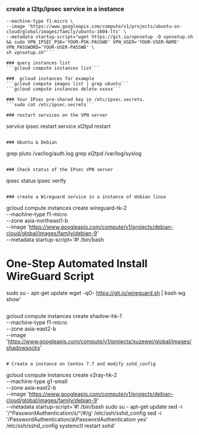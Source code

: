 ### create a l2tp/ipsec service in a instance

```gcloud compute instances create trojan-ubuntu-tw-1 \
--machine-type f1-micro \
--image 'https://www.googleapis.com/compute/v1/projects/ubuntu-os-cloud/global/images/family/ubuntu-1604-lts' \
--metadata startup-script="wget https://git.io/vpnsetup -O vpnsetup.sh && sudo VPN_IPSEC_PSK='YOUR-PSK-PASSWD' VPN_USER='YOUR-USER-NAME' VPN_PASSWORD='YOUR-USER-PASSWD' \
sh vpnsetup.sh"```

### query instances list
```gcloud compute instances list```

###  gcloud instances for example
```gcloud compute images list | grep ubuntu```
```gcloud compute instances delete xxxxx```

### Your IPsec pre-shared key in /etc/ipsec.secrets.
```sudo cat /etc/ipsec.secrets```

### restart services on the VPN server
```
service ipsec restart
service xl2tpd restart
```

### Ubuntu & Debian
```
grep pluto /var/log/auth.log
grep xl2tpd /var/log/syslog
```

### Check status of the IPsec VPN server
```
ipsec status
ipsec verify
```

### create a Wireguard service in a instance of debian linux

```
gcloud compute instances create wireguard-tk-2 \
--machine-type f1-micro \
--zone asia-northeast1-b \
--image 'https://www.googleapis.com/compute/v1/projects/debian-cloud/global/images/family/debian-9' \
--metadata startup-script='#! /bin/bash
# One-Step Automated Install WireGuard Script
sudo su -
apt-get update
wget -qO- https://git.io/wireguard.sh | bash
wg show'
```

```
gcloud compute instances create shadow-hk-1 \
--machine-type f1-micro \
--zone asia-east2-b \
--image 'https://www.googleapis.com/compute/v1/projects/xuzewei/global/images/shadowsocks'
```

# Create a instance on Centos 7.7 and modify sshd_config
```
gcloud compute instances create v2ray-hk-2 \
--machine-type g1-small \
--zone asia-east2-b \
--image 'https://www.googleapis.com/compute/v1/projects/debian-cloud/global/images/family/debian-9' \
--metadata startup-script='#! /bin/bash
sudo su -
apt-get update
sed -i '/^PasswordAuthentication/s/^/#/g' /etc/ssh/sshd_config
sed -i '/PasswordAuthentication/a\PasswordAuthentication yes' /etc/ssh/sshd_config
systemctl restart sshd'
```